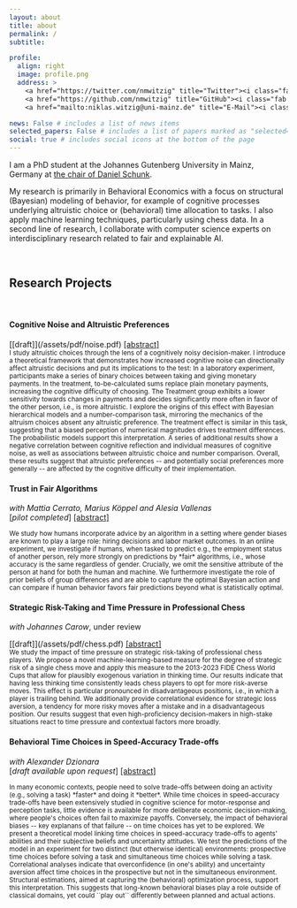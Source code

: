 ```yaml
---
layout: about
title: about
permalink: /
subtitle:

profile:
  align: right
  image: profile.png
  address: >
    <a href="https://twitter.com/nmwitzig" title="Twitter"><i class="fab fa-twitter"></i></a>
    <a href="https://github.com/nmwitzig" title="GitHub"><i class="fab fa-github"></i></a>
    <a href="mailto:niklas.witzig@uni-mainz.de" title="E-Mail"><i class="fa fa-envelope"></i></a>

news: False # includes a list of news items
selected_papers: False # includes a list of papers marked as "selected={true}"
social: true # includes social icons at the bottom of the page
---
```


I am a PhD student at the Johannes Gutenberg University in Mainz, Germany at [the chair of Daniel Schunk](https://www.public.economics.uni-mainz.de).

My research is primarily in Behavioral Economics with a focus on structural (Bayesian) modeling of behavior, for example of cognitive processes underlying altruistic choice or (behavioral) time allocation to tasks. I also apply machine learning techniques, particularly using chess data. In a second line of research, I collaborate with computer science experts on interdisciplinary research related to fair and explainable AI.


 
&nbsp;
&nbsp;

## Research Projects

&nbsp;

<!--*[You can find a poster summarizing some of my projects here](https://www.gutenberg-akademie.uni-mainz.de/files/2022/05/Witzig_poster_Komprimiert.pdf)*
-->

#### Cognitive Noise and Altruistic Preferences

<!--[[Streamlit-App (prelim)]](https://appmodel-dwngdhzfinbdrbgcqepth6.streamlit.app/)--> [[draft]](/assets/pdf/noise.pdf) <a data-toggle="collapse" href="#collapse_noise" class="collapsed" aria-expanded="false">[abstract]</a>
<div id="collapse_noise" class="panel-collapse collapse" style=""> <text style="font-size:smaller; text-justify: auto">
I study altruistic choices through the lens of a cognitively noisy decision-maker. I introduce a theoretical framework that demonstrates how increased cognitive noise can directionally affect altruistic decisions and put its implications to the test: In a laboratory experiment, participants make a series of binary choices between taking and giving monetary payments. In the treatment, to-be-calculated sums replace plain monetary payments, increasing the cognitive difficulty of choosing. The Treatment group exhibits a lower sensitivity towards changes in payments and decides significantly more often in favor of the other person, i.e., is more altruistic. I explore the origins of this effect with Bayesian hierarchical models and a number-comparison task, mirroring the mechanics of the altruism choices absent any altruistic preference. The treatment effect is similar in this task, suggesting that a biased perception of numerical magnitudes drives treatment differences. The probabilistic models support this interpretation. A series of additional results show a negative correlation between cognitive reflection and individual measures of cognitive noise, as well as associations between altruistic choice and number comparison. Overall, these results suggest that altruistic preferences -- and potentially social preferences more generally -- are affected by the cognitive difficulty of their implementation.</text></div>

#### Trust in Fair Algorithms

_with Mattia Cerrato, Marius Köppel and Alesia Vallenas_<br>
[*pilot completed*] <a data-toggle="collapse" href="#collapse_ai" class="collapsed" aria-expanded="false">[abstract]</a>

<div id="collapse_ai" class="panel-collapse collapse" style=""> <text style="font-size:smaller">
We study how humans incorporate advice by an algorithm in a setting where gender biases are known to play a large role: hiring decisions and labor market outcomes. In an online experiment, we investigate if humans, when tasked to predict e.g., the employment status of another person, rely more strongly on predictions by *fair* algorithms, i.e., whose accuracy is the same regardless of gender. Crucially, we omit the sensitive attribute of the person at hand for both the human and machine. We furthermore investigate the role of prior beliefs of group differences and are able to capture the optimal Bayesian action and can compare if human behavior favors fair predictions beyond what is statistically optimal.</text></div>

#### Strategic Risk-Taking and Time Pressure in Professional Chess

_with Johannes Carow_, under review 
<!--[[Web-App]](https://share.streamlit.io/nmwitzig/streamlit-chess/main/app.py)--> [[draft]](/assets/pdf/chess.pdf) <a data-toggle="collapse" href="#collapse_chess" class="collapsed" aria-expanded="false">[abstract]</a>

<div id="collapse_chess" class="panel-collapse collapse" style=""> <text style="font-size:smaller">
We study the impact of time pressure on strategic risk-taking of professional chess players. We propose a novel machine-learning-based measure for the degree of strategic risk of a single chess move and apply this measure to the 2013-2023 FIDE Chess World Cups that allow for plausibly exogenous variation in thinking time. Our results indicate that having less thinking time consistently leads chess players to opt for more risk-averse moves. This effect is particular pronounced in disadvantageous positions, i.e., in which a player is trailing behind.  We additionally provide correlational evidence for strategic loss aversion, a tendency for more risky moves after a mistake and in a disadvantageous position. Our results suggest that even high-proficiency decision-makers in high-stake situations react to time pressure and contextual factors more broadly. </text></div>

#### Behavioral Time Choices in Speed-Accuracy Trade-offs

_with Alexander Dzionara_<br>
[*draft available upon request*] <a data-toggle="collapse" href="#collapse_time" class="collapsed" aria-expanded="false">[abstract]</a>

<div id="collapse_time" class="panel-collapse collapse" style=""> <text style="font-size:smaller">
In many economic contexts, people need to solve trade-offs between doing an activity (e.g., solving a task) *faster* and doing it *better*. While time choices in speed-accuracy trade-offs have been extensively studied in cognitive science for motor-response and perception tasks, little evidence is available for more deliberate economic decision-making, where people's choices often fail to maximize payoffs. Conversely, the impact of behavioral biases -- key explanans of that failure --  on time choices has yet to be explored. We present a theoretical model linking time choices in speed-accuracy trade-offs to agents' abilities and their subjective beliefs and uncertainty attitudes. We test the predictions of the model in an experiment for two distinct (but otherwise identical) environments: prospective time choices before solving a task and simultaneous time choices while solving a task. Correlational analyses indicate that overconfidence (in one's ability) and uncertainty aversion affect time choices in the prospective but not in the simultaneous environment. Structural estimations, aimed at capturing the (behavioral) optimization process, support this interpretation. This suggests that long-known behavioral biases play a role outside of classical domains, yet could ``play out`` differently between planned and actual actions.</text></div>
&nbsp;






<!--
[[Project Page]](/projects/projects-3) [*draft in preparation*]<br>
<details>
<summary>[Summary]</summary>
<text style="font-size:smaller">
In this project, we
</text>
</details>
-->

<!--
<details>
<summary>[Summary]</summary>
<text style="font-size:smaller">
In this project, we
</text>
</details>
-->
